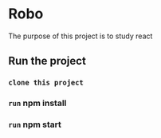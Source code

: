 # Robo<br/>
The purpose of this project is to study react

## Run the project

### `clone this project`

### `run` npm install

### `run` npm start